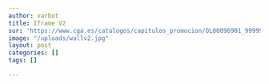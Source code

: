 ```yaml
---
author: varbot
title: Iframe V2
sur: 'https://www.cga.es/catalogos/capitulos_promocion/OL00096901_9999973882.pdf'
image: "/uploads/wallv2.jpg"
layout: post
categories: []
tags: []

---
```

